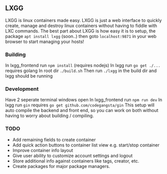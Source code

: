 ## LXGG

LXGG is linux containers made easy. LXGG is just a web interface to quickly create, manage and destroy linux containers without having to fiddle with LXC commands. The best part about LXGG is how easy it is to setup, the package `apt install lxgg` (soon..) then goto `localhost:9871` in your web browser to start managing your hosts!

### Building
In lxgg_frontend run `npm install` (requires nodejs)
In lxgg run `go get ./...` requires golang
In root dir `./build.sh`
Then run `./lxgg` in the build dir and lxgg should be running

### Development
Have 2 seperate terminal windows open
In lxgg_frontend run `npm run dev`
In lxgg run `gin` requires `go get github.com/codegangsta/gin`
This setup will auto compile the backend and front end, so you can work on both without having to worry about building / compiling.

### TODO
 - Add remaining fields to create container
 - Add quick action buttons to container list view e.g. start/stop container
 - Improve container info layout
 - Give user ability to customize account settings and logout
 - Store additional info against containers like tags, creator, etc.
 - Create packages for major package managers.